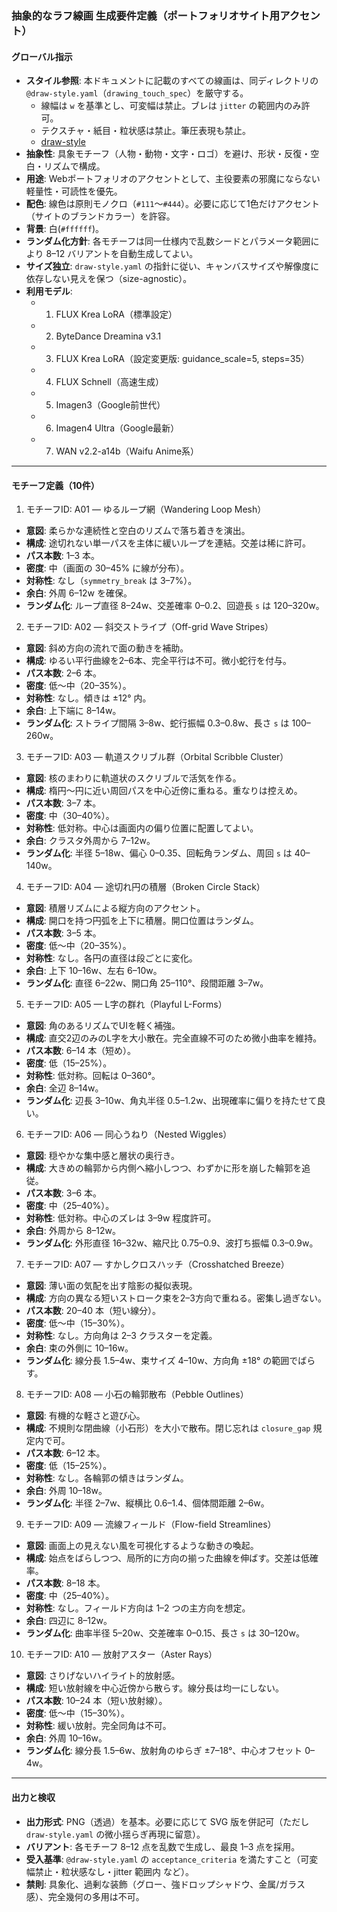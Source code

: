 ### 抽象的なラフ線画 生成要件定義（ポートフォリオサイト用アクセント）

#### グローバル指示
- **スタイル参照**: 本ドキュメントに記載のすべての線画は、同ディレクトリの `@draw-style.yaml`（`drawing_touch_spec`）を厳守する。
  - 線幅は `w` を基準とし、可変幅は禁止。ブレは `jitter` の範囲内のみ許可。
  - テクスチャ・紙目・粒状感は禁止。筆圧表現も禁止。
  - [draw-style](draw-style.yaml)
- **抽象性**: 具象モチーフ（人物・動物・文字・ロゴ）を避け、形状・反復・空白・リズムで構成。
- **用途**: Webポートフォリオのアクセントとして、主役要素の邪魔にならない軽量性・可読性を優先。
- **配色**: 線色は原則モノクロ（`#111`～`#444`）。必要に応じて1色だけアクセント（サイトのブランドカラー）を許容。
- **背景**: 白(`#ffffff`)。
- **ランダム化方針**: 各モチーフは同一仕様内で乱数シードとパラメータ範囲により 8–12 バリアントを自動生成してよい。
- **サイズ独立**: `draw-style.yaml` の指針に従い、キャンバスサイズや解像度に依存しない見えを保つ（size-agnostic）。
- **利用モデル**: 
  - 1) FLUX Krea LoRA（標準設定）
  - 2) ByteDance Dreamina v3.1
  - 3) FLUX Krea LoRA（設定変更版: guidance_scale=5, steps=35）
  - 4) FLUX Schnell（高速生成）
  - 5) Imagen3（Google前世代）
  - 6) Imagen4 Ultra（Google最新）
  - 7) WAN v2.2-a14b（Waifu Anime系）

---

#### モチーフ定義（10件）

1) モチーフID: A01 — ゆるループ網（Wandering Loop Mesh）
- **意図**: 柔らかな連続性と空白のリズムで落ち着きを演出。
- **構成**: 途切れない単一パスを主体に緩いループを連結。交差は稀に許可。
- **パス本数**: 1–3 本。
- **密度**: 中（画面の 30–45% に線が分布）。
- **対称性**: なし（`symmetry_break` は 3–7%）。
- **余白**: 外周 6–12w を確保。
- **ランダム化**: ループ直径 8–24w、交差確率 0–0.2、回遊長 `s` は 120–320w。

2) モチーフID: A02 — 斜交ストライプ（Off-grid Wave Stripes）
- **意図**: 斜め方向の流れで面の動きを補助。
- **構成**: ゆるい平行曲線を2–6本、完全平行は不可。微小蛇行を付与。
- **パス本数**: 2–6 本。
- **密度**: 低～中（20–35%）。
- **対称性**: なし。傾きは ±12° 内。
- **余白**: 上下端に 8–14w。
- **ランダム化**: ストライプ間隔 3–8w、蛇行振幅 0.3–0.8w、長さ `s` は 100–260w。

3) モチーフID: A03 — 軌道スクリブル群（Orbital Scribble Cluster）
- **意図**: 核のまわりに軌道状のスクリブルで活気を作る。
- **構成**: 楕円〜円に近い周回パスを中心近傍に重ねる。重なりは控えめ。
- **パス本数**: 3–7 本。
- **密度**: 中（30–40%）。
- **対称性**: 低対称。中心は画面内の偏り位置に配置してよい。
- **余白**: クラスタ外周から 7–12w。
- **ランダム化**: 半径 5–18w、偏心 0–0.35、回転角ランダム、周回 `s` は 40–140w。

4) モチーフID: A04 — 途切れ円の積層（Broken Circle Stack）
- **意図**: 積層リズムによる縦方向のアクセント。
- **構成**: 開口を持つ円弧を上下に積層。開口位置はランダム。
- **パス本数**: 3–5 本。
- **密度**: 低～中（20–35%）。
- **対称性**: なし。各円の直径は段ごとに変化。
- **余白**: 上下 10–16w、左右 6–10w。
- **ランダム化**: 直径 6–22w、開口角 25–110°、段間距離 3–7w。

5) モチーフID: A05 — L字の群れ（Playful L-Forms）
- **意図**: 角のあるリズムでUIを軽く補強。
- **構成**: 直交2辺のみのL字を大小散在。完全直線不可のため微小曲率を維持。
- **パス本数**: 6–14 本（短め）。
- **密度**: 低（15–25%）。
- **対称性**: 低対称。回転は 0–360°。
- **余白**: 全辺 8–14w。
- **ランダム化**: 辺長 3–10w、角丸半径 0.5–1.2w、出現確率に偏りを持たせて良い。

6) モチーフID: A06 — 同心うねり（Nested Wiggles）
- **意図**: 穏やかな集中感と層状の奥行き。
- **構成**: 大きめの輪郭から内側へ縮小しつつ、わずかに形を崩した輪郭を追従。
- **パス本数**: 3–6 本。
- **密度**: 中（25–40%）。
- **対称性**: 低対称。中心のズレは 3–9w 程度許可。
- **余白**: 外周から 8–12w。
- **ランダム化**: 外形直径 16–32w、縮尺比 0.75–0.9、波打ち振幅 0.3–0.9w。

7) モチーフID: A07 — すかしクロスハッチ（Crosshatched Breeze）
- **意図**: 薄い面の気配を出す陰影の擬似表現。
- **構成**: 方向の異なる短いストローク束を2–3方向で重ねる。密集し過ぎない。
- **パス本数**: 20–40 本（短い線分）。
- **密度**: 低～中（15–30%）。
- **対称性**: なし。方向角は 2–3 クラスターを定義。
- **余白**: 束の外側に 10–16w。
- **ランダム化**: 線分長 1.5–4w、束サイズ 4–10w、方向角 ±18° の範囲でばらす。

8) モチーフID: A08 — 小石の輪郭散布（Pebble Outlines）
- **意図**: 有機的な軽さと遊び心。
- **構成**: 不規則な閉曲線（小石形）を大小で散布。閉じ忘れは `closure_gap` 規定内で可。
- **パス本数**: 6–12 本。
- **密度**: 低（15–25%）。
- **対称性**: なし。各輪郭の傾きはランダム。
- **余白**: 外周 10–18w。
- **ランダム化**: 半径 2–7w、縦横比 0.6–1.4、個体間距離 2–6w。

9) モチーフID: A09 — 流線フィールド（Flow-field Streamlines）
- **意図**: 画面上の見えない風を可視化するような動きの喚起。
- **構成**: 始点をばらしつつ、局所的に方向の揃った曲線を伸ばす。交差は低確率。
- **パス本数**: 8–18 本。
- **密度**: 中（25–40%）。
- **対称性**: なし。フィールド方向は 1–2 つの主方向を想定。
- **余白**: 四辺に 8–12w。
- **ランダム化**: 曲率半径 5–20w、交差確率 0–0.15、長さ `s` は 30–120w。

10) モチーフID: A10 — 放射アスター（Aster Rays）
- **意図**: さりげないハイライト的放射感。
- **構成**: 短い放射線を中心近傍から散らす。線分長は均一にしない。
- **パス本数**: 10–24 本（短い放射線）。
- **密度**: 低～中（15–30%）。
- **対称性**: 緩い放射。完全同角は不可。
- **余白**: 外周 10–16w。
- **ランダム化**: 線分長 1.5–6w、放射角のゆらぎ ±7–18°、中心オフセット 0–4w。

---

#### 出力と検収
- **出力形式**: PNG（透過）を基本。必要に応じて SVG 版を併記可（ただし `draw-style.yaml` の微小揺らぎ再現に留意）。
- **バリアント**: 各モチーフ 8–12 点を乱数で生成し、最良 1–3 点を採用。
- **受入基準**: `@draw-style.yaml` の `acceptance_criteria` を満たすこと（可変幅禁止・粒状感なし・jitter 範囲内 など）。
- **禁則**: 具象化、過剰な装飾（グロー、強ドロップシャドウ、金属/ガラス感）、完全幾何の多用は不可。


